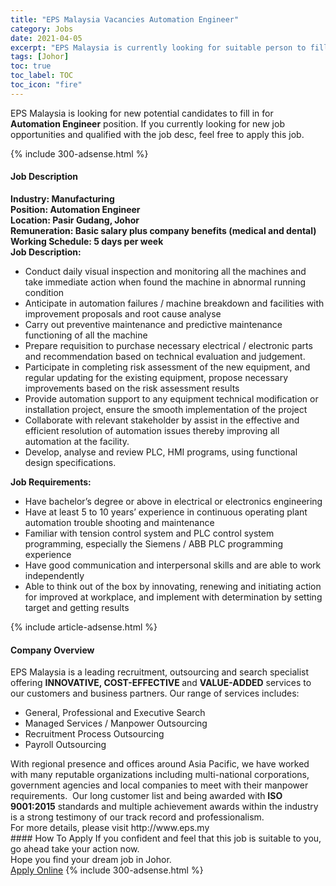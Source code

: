 ```yaml
---
title: "EPS Malaysia Vacancies Automation Engineer" 
category: Jobs 
date: 2021-04-05 
excerpt: "EPS Malaysia is currently looking for suitable person to fill in the Automation Engineer which based in Johor" 
tags: [Johor] 
toc: true 
toc_label: TOC 
toc_icon: "fire" 
--- 
```


<p>EPS Malaysia is looking for new potential candidates to fill in for <b>Automation Engineer</b> position. If you currently looking for new job opportunities and qualified with the job desc, feel free to apply this job.
</p>{% include 300-adsense.html %} 
<div><div><h4>Job Description</h4></div><div><div><span><div><div><strong>Industry: Manufacturing</strong></div><div><strong>Position: Automation Engineer<br>Location: Pasir Gudang, Johor<br>Remuneration: Basic salary plus company benefits (medical and dental)<br>Working Schedule: 5 days per week</strong></div><div><strong>Job Description:</strong></div><ul><li>Conduct daily visual inspection and monitoring all the machines and take immediate action when found the machine in abnormal running condition</li><li>Anticipate in automation failures / machine breakdown and facilities with improvement proposals and root cause analyse</li><li>Carry out preventive maintenance and predictive maintenance functioning of all the machine</li><li>Prepare requisition to purchase necessary electrical / electronic parts and recommendation based on technical evaluation and judgement.</li><li>Participate in completing risk assessment of the new equipment, and regular updating for the existing equipment, propose necessary improvements based on the risk assessment results</li><li>Provide automation support to any equipment technical modification or installation project, ensure the smooth implementation of the project</li><li>Collaborate with relevant stakeholder by assist in the effective and efficient resolution of automation issues thereby improving all automation at the facility.</li><li>Develop, analyse and review PLC, HMI programs, using functional design specifications.</li></ul><div><strong>Job Requirements:</strong></div><ul><li>Have bachelor&#8217;s degree or above in electrical or electronics engineering</li><li>Have at least 5 to 10 years&#8217; experience in continuous operating plant automation trouble shooting and maintenance</li><li>Familiar with tension control system and PLC control system programming, especially the Siemens / ABB PLC programming experience</li><li>Have good communication and interpersonal skills and are able to work independently</li><li>Able to think out of the box by innovating, renewing and initiating action for improved at workplace, and implement with determination by setting target and getting results</li></ul></div></span></div></div></div> 
{% include article-adsense.html %} 
<div><div><h4>Company Overview</h4></div><div><div><span><div><div>
<div>
		EPS Malaysia is a leading recruitment, outsourcing and search specialist offering <strong>INNOVATIVE, COST-EFFECTIVE </strong>and <strong>VALUE-ADDED</strong> services to our customers and business partners. Our range of services includes:</div>
<ul>
<li>
			General, Professional and Executive Search</li>
<li>
			Managed Services / Manpower Outsourcing</li>
<li>
			Recruitment Process Outsourcing</li>
<li>
			Payroll Outsourcing</li>
</ul>
<div>
		With regional presence and offices around Asia Pacific, we have worked with many reputable organizations including multi-national corporations, government agencies and local companies to meet with their manpower requirements.&#160; Our long customer list and being awarded with <strong>ISO 9001:2015</strong> standards and multiple achievement awards within the industry is a strong testimony of our track record and professionalism.</div>
<div>
		For more details, please visit http://www.eps.my</div>
</div></div></span></div></div></div> 
#### How To Apply 
If you confident and feel that this job is suitable to you, go ahead take your action now. <br/> 
Hope you find your dream job in Johor. <br/> 
<a href="https://www.jobstreet.com.my/en/job/automation-engineer-4525162?jobId=jobstreet-my-job-4525162&" class="btn btn--info" target="_blank" rel="nofollow noopenner">Apply Online</a> 
{% include 300-adsense.html %} 
